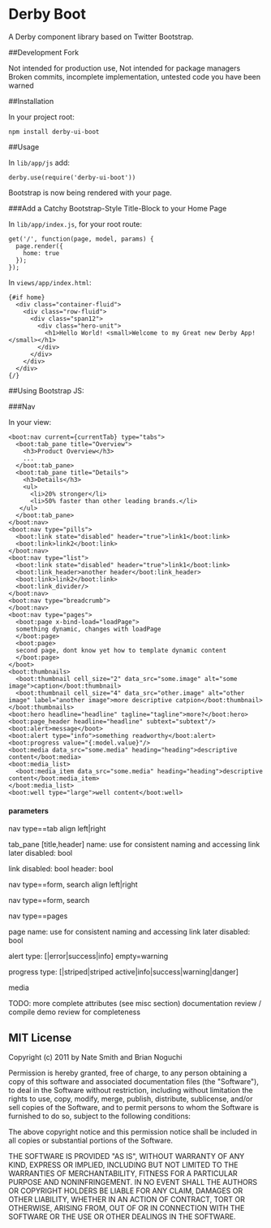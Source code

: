 # Derby Boot

A Derby component library based on Twitter Bootstrap.

##Development Fork

Not intended for production use, Not intended for package managers
Broken commits, incomplete implementation, untested code
you have been warned

##Installation


In your project root:

    npm install derby-ui-boot
  
##Usage

In `lib/app/js` add: 

    derby.use(require('derby-ui-boot'))

Bootstrap is now being rendered with your page.

###Add a Catchy Bootstrap-Style Title-Block to your Home Page

In `lib/app/index.js`, for your root route:

    get('/', function(page, model, params) {
      page.render({
        home: true
      });
    });

In `views/app/index.html`:

    {#if home}
      <div class="container-fluid">
        <div class="row-fluid">
          <div class="span12">
            <div class="hero-unit">
              <h1>Hello World! <small>Welcome to my Great new Derby App!</small></h1>
            </div>
          </div>
        </div>
      </div>
    {/}

##Using Bootstrap JS: 

###Nav


In your view:
<!-- general navigation -->
    <boot:nav current={currentTab} type="tabs">
      <boot:tab_pane title="Overview">
        <h3>Product Overview</h3>
        ...
      </boot:tab_pane>
      <boot:tab_pane title="Details">
        <h3>Details</h3>
        <ul>
          <li>20% stronger</li>
          <li>50% faster than other leading brands.</li>
       </ul>
      </boot:tab_pane>
    </boot:nav>
    <boot:nav type="pills">
      <boot:link state="disabled" header="true">link1</boot:link>
      <boot:link>link2</boot:link>
    </boot:nav>
    <boot:nav type="list">
      <boot:link state="disabled" header="true">link1</boot:link>
      <boot:link_header>another header</boot:link_header>
      <boot:link>link2</boot:link>
      <boot:link_divider/>
    </boot:nav>
    <boot:nav type="breadcrumb">
    </boot:nav>
    <boot:nav type="pages">
      <boot:page x-bind-load="loadPage">
      something dynamic, changes with loadPage
      </boot:page>
      <boot:page>
      second page, dont know yet how to template dynamic content
      </boot:page>
    </boot>
    <boot:thumbnails>
      <boot:thumbnail cell_size="2" data_src="some.image" alt="some image">caption</boot:thumbnail>
      <boot:thumbnail cell_size="4" data_src="other.image" alt="other image" label="another image">more descriptive catpion</boot:thumbnail>
    </boot:thumbnails>
    <boot:hero headline="headline" tagline="tagline">more?</boot:hero>
    <boot:page_header headline="headline" subtext="subtext"/>
    <boot:alert>message</boot>
    <boot:alert type="info">something readworthy</boot:alert>
    <boot:progress value="{:model.value}"/>
    <boot:media data_src="some.media" heading="heading">descriptive content</boot:media>
    <boot:media_list>
      <boot:media_item data_src="some.media" heading="heading">descriptive content</boot:media_item>
    </boot:media_list>
    <boot:well type="large">well content</boot:well>

#### parameters

nav type==tab
align left|right

tab_pane [title,header]
name: use for consistent naming and accessing link later
disabled: bool

link
disabled: bool
header: bool

nav type==form, search
align left|right

nav type==form, search

nav type==pages

page
name: use for consistent naming and accessing link later
disabled: bool

alert
type: [|error|success|info] empty=warning

progress
type: [|striped|striped active|info|success|warning|danger]

media

TODO:
  more complete attributes (see misc section)
  documentation
  review / compile
  demo
  review for completeness


## MIT License
Copyright (c) 2011 by Nate Smith and Brian Noguchi

Permission is hereby granted, free of charge, to any person obtaining a copy
of this software and associated documentation files (the "Software"), to deal
in the Software without restriction, including without limitation the rights
to use, copy, modify, merge, publish, distribute, sublicense, and/or sell
copies of the Software, and to permit persons to whom the Software is
furnished to do so, subject to the following conditions:

The above copyright notice and this permission notice shall be included in
all copies or substantial portions of the Software.

THE SOFTWARE IS PROVIDED "AS IS", WITHOUT WARRANTY OF ANY KIND, EXPRESS OR
IMPLIED, INCLUDING BUT NOT LIMITED TO THE WARRANTIES OF MERCHANTABILITY,
FITNESS FOR A PARTICULAR PURPOSE AND NONINFRINGEMENT. IN NO EVENT SHALL THE
AUTHORS OR COPYRIGHT HOLDERS BE LIABLE FOR ANY CLAIM, DAMAGES OR OTHER
LIABILITY, WHETHER IN AN ACTION OF CONTRACT, TORT OR OTHERWISE, ARISING FROM,
OUT OF OR IN CONNECTION WITH THE SOFTWARE OR THE USE OR OTHER DEALINGS IN
THE SOFTWARE.